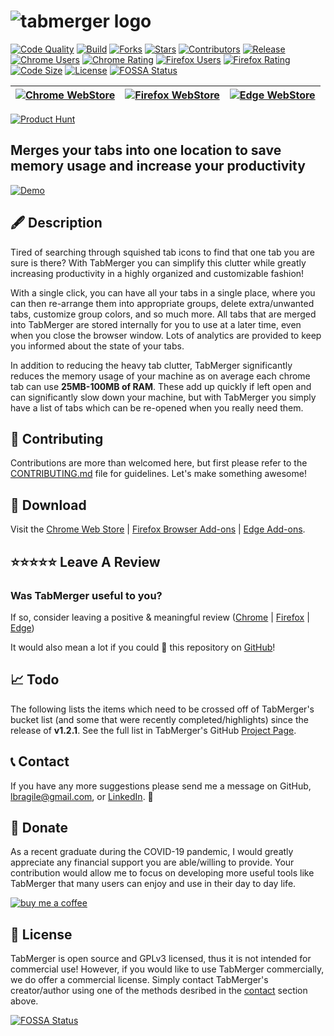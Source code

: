 # ![tabmerger logo](./public/images/logo-full-rescale.PNG)

[![Code Quality][codefactor]](https://www.codefactor.io/repository/github/lbragile/tabmerger) [![Build][build status]](https://github.com/lbragile/TabMerger/actions) [![Forks][gh forks]](https://github.com/lbragile/TabMerger) [![Stars][gh stars]](https://github.com/lbragile/TabMerger) [![Contributors][gh contributors]](https://github.com/lbragile/TabMerger) [![Release][release]](https://github.com/lbragile/TabMerger/releases/tag/v2.0.0) [![Chrome Users][chromeusers]](https://chrome.google.com/webstore/detail/tabmerger/inmiajapbpafmhjleiebcamfhkfnlgoc) [![Chrome Rating][chromerating]](https://chrome.google.com/webstore/detail/tabmerger/inmiajapbpafmhjleiebcamfhkfnlgoc) [![Firefox Users][firefoxusers]](https://addons.mozilla.org/en-US/firefox/addon/tabmerger/) [![Firefox Rating][firefoxrating]](https://addons.mozilla.org/en-US/firefox/addon/tabmerger/) [![Code Size][code size]](https://github.com/lbragile/TabMerger/) [![License][license]](https://github.com/lbragile/TabMerger/blob/master/LICENSE.md)
[![FOSSA Status](https://app.fossa.com/api/projects/git%2Bgithub.com%2Flbragile%2FTabMerger.svg?type=shield)](https://app.fossa.com/projects/git%2Bgithub.com%2Flbragile%2FTabMerger?ref=badge_shield)

| [![Chrome WebStore](https://i.imgur.com/NKFtwOA.png)](http://chrome.google.com/webstore/detail/tabmerger/inmiajapbpafmhjleiebcamfhkfnlgoc/) | [![Firefox WebStore](https://i.imgur.com/YTz727e.png)](https://addons.mozilla.org/en-CA/firefox/addon/tabmerger/) | [![Edge WebStore](https://i.imgur.com/YQR2RYd.png)](https://microsoftedge.microsoft.com/addons/detail/tabmerger/eogjdfjemlgmbblgkjlcgdehbeoodbfn) |
| ------------------------------------------------------------------------------------------------------------------------------------------- | ----------------------------------------------------------------------------------------------------------------- | ------------------------------------------------------------------------------------------------------------------------------------------------- |

[![Product Hunt](https://api.producthunt.com/widgets/embed-image/v1/featured.svg?post_id=283682&theme=light)](https://www.producthunt.com/posts/tabmerger?utm_source=badge-featured&utm_medium=badge&utm_souce=badge-tabmerger)

## Merges your tabs into one location to save memory usage and increase your productivity

[![Demo](https://i.imgur.com/tjhu6OQ.png)](https://www.youtube.com/watch?v=buu6iot1wcg&feature=youtu.be&hd=1)

## 🖋 Description

Tired of searching through squished tab icons to find that one tab you are sure is there? With TabMerger you can simplify this clutter while greatly increasing productivity in a highly organized and customizable fashion!

With a single click, you can have all your tabs in a single place, where you can then re-arrange them into appropriate groups, delete extra/unwanted tabs, customize group colors, and so much more. All tabs that are merged into TabMerger are stored internally for you to use at a later time, even when you close the browser window. Lots of analytics are provided to keep you informed about the state of your tabs.

In addition to reducing the heavy tab clutter, TabMerger significantly reduces the memory usage of your machine as on average each chrome tab can use **25MB-100MB of RAM**. These add up quickly if left open and can significantly slow down your machine, but with TabMerger you simply have a list of tabs which can be re-opened when you really need them.

## 🤗 Contributing

Contributions are more than welcomed here, but first please refer to the [CONTRIBUTING.md](https://github.com/lbragile/TabMerger/blob/master/.github/CONTRIBUTING.md) file for guidelines. Let's make something awesome!

## 🔽 Download

Visit the [Chrome Web Store](https://chrome.google.com/webstore/detail/tabmerger/inmiajapbpafmhjleiebcamfhkfnlgoc/) | [Firefox Browser Add-ons](https://addons.mozilla.org/en-CA/firefox/addon/tabmerger/) | [Edge Add-ons](https://microsoftedge.microsoft.com/addons/detail/tabmerger/eogjdfjemlgmbblgkjlcgdehbeoodbfn).

## ⭐⭐⭐⭐⭐ Leave A Review

### Was TabMerger useful to you?

If so, consider leaving a positive & meaningful review ([Chrome](https://chrome.google.com/webstore/detail/tabmerger/inmiajapbpafmhjleiebcamfhkfnlgoc/reviews) | [Firefox](https://addons.mozilla.org/en-CA/firefox/addon/tabmerger/) | [Edge](https://microsoftedge.microsoft.com/addons/detail/tabmerger/eogjdfjemlgmbblgkjlcgdehbeoodbfn))

It would also mean a lot if you could 🌟 this repository on [GitHub](https://www.github.com/lbragile/TabMerger)!

## 📈 Todo

The following lists the items which need to be crossed off of TabMerger's bucket list (and some that were recently completed/highlights) since the release of **v1.2.1**. See the full list in TabMerger's GitHub [Project Page](https://github.com/lbragile/TabMerger/projects/1).

## 📞 Contact

If you have any more suggestions please send me a message on GitHub, lbragile@gmail.com, or [LinkedIn](https://www.linkedin.com/in/liorbragilevsky/). 📩

## 💸 Donate

As a recent graduate during the COVID-19 pandemic, I would greatly appreciate any financial support you are able/willing to provide. Your contribution would allow me to focus on developing more useful tools like TabMerger that many users can enjoy and use in their day to day life.

[![buy me a coffee][buycoffee]](https://www.buymeacoffee.com/lbragile)

## 🚓 License

TabMerger is open source and GPLv3 licensed, thus it is not intended for commercial use! However, if you would like to use TabMerger commercially, we do offer a commercial license. Simply contact TabMerger's creator/author using one of the methods desribed in the [contact](#contact-) section above.

<!-- Donation Information -->

[buycoffee]: https://img.buymeacoffee.com/button-api/?text=Buy%20me%20a%20coffee&emoji=&slug=lbragile&button_colour=FFDD00&font_colour=000000&font_family=Cookie&outline_colour=000000&coffee_colour=ffffff

<!-- Badges -->

[codefactor]: https://img.shields.io/codefactor/grade/github/lbragile/TabMerger?label=Code%20Quality&logo=Codefactor&style=flat-square
[build status]: https://img.shields.io/github/workflow/status/lbragile/TabMerger/TabMerger%20Unit%20Testing?label=Build&style=flat-square&logo=github
[gh forks]: https://img.shields.io/github/forks/lbragile/TabMerger?label=Forks&logo=github&style=flat-square
[gh stars]: https://img.shields.io/github/stars/lbragile/TabMerger?label=Stars&style=flat-square&logo=github
[gh contributors]: https://img.shields.io/github/contributors/lbragile/TabMerger?label=Contributors&logo=github&style=flat-square
[release]: https://img.shields.io/github/v/release/lbragile/TabMerger?label=Release&logo=Github&style=flat-square
[contributions]: https://img.shields.io/badge/Contributions-welcome-brightgreen.svg?style=flat-square&logo=github
[docs]: https://img.shields.io/badge/Docs-available-brightgreen?style=flat-square&logo=github
[maintenance]: https://img.shields.io/badge/Maintenance-active-brightgreen.svg?style=flat-square&logo=github
[code size]: https://img.shields.io/github/languages/code-size/lbragile/TabMerger?label=Code%20Size&style=flat-square&logo=github
[license]: https://img.shields.io/github/license/lbragile/tabmerger?label=License&style=flat-square&logo=github
[firefoxusers]: https://img.shields.io/amo/users/%7B19feb84f-3a0b-4ca3-bbae-211b52eb158b%7D?label=Users&style=flat-square&logo=firefox
[firefoxrating]: https://img.shields.io/amo/rating/%257B19feb84f-3a0b-4ca3-bbae-211b52eb158b%257D?label=Rating&style=flat-square&logo=firefox
[firefoxdownloads]: https://img.shields.io/amo/dw/%257B19feb84f-3a0b-4ca3-bbae-211b52eb158b%257D?label=Downloads&style=flat-square&logo=firefox
[chromeusers]: https://img.shields.io/chrome-web-store/users/inmiajapbpafmhjleiebcamfhkfnlgoc?label=Users&style=flat-square&logo=google&logoColor=white
[chromerating]: https://img.shields.io/chrome-web-store/rating/inmiajapbpafmhjleiebcamfhkfnlgoc?label=Rating&style=flat-square&logo=google&logoColor=white


[![FOSSA Status](https://app.fossa.com/api/projects/git%2Bgithub.com%2Flbragile%2FTabMerger.svg?type=large)](https://app.fossa.com/projects/git%2Bgithub.com%2Flbragile%2FTabMerger?ref=badge_large)